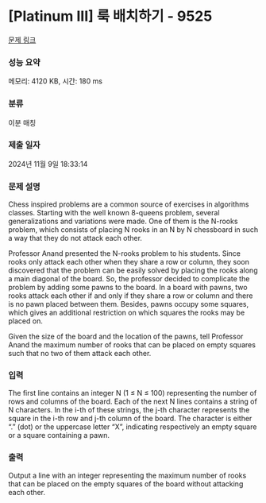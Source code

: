 # [Platinum III] 룩 배치하기 - 9525 

[문제 링크](https://www.acmicpc.net/problem/9525) 

### 성능 요약

메모리: 4120 KB, 시간: 180 ms

### 분류

이분 매칭

### 제출 일자

2024년 11월 9일 18:33:14

### 문제 설명

<p>Chess inspired problems are a common source of exercises in algorithms classes. Starting with the well known 8-queens problem, several generalizations and variations were made. One of them is the N-rooks problem, which consists of placing N rooks in an N by N chessboard in such a way that they do not attack each other.</p>

<p>Professor Anand presented the N-rooks problem to his students. Since rooks only attack each other when they share a row or column, they soon discovered that the problem can be easily solved by placing the rooks along a main diagonal of the board. So, the professor decided to complicate the problem by adding some pawns to the board. In a board with pawns, two rooks attack each other if and only if they share a row or column and there is no pawn placed between them. Besides, pawns occupy some squares, which gives an additional restriction on which squares the rooks may be placed on.</p>

<p>Given the size of the board and the location of the pawns, tell Professor Anand the maximum number of rooks that can be placed on empty squares such that no two of them attack each other.</p>

### 입력 

 <p>The first line contains an integer N (1 ≤ N ≤ 100) representing the number of rows and columns of the board. Each of the next N lines contains a string of N characters. In the i-th of these strings, the j-th character represents the square in the i-th row and j-th column of the board. The character is either “.” (dot) or the uppercase letter “X”, indicating respectively an empty square or a square containing a pawn.</p>

### 출력 

 <p>Output a line with an integer representing the maximum number of rooks that can be placed on the empty squares of the board without attacking each other.</p>

